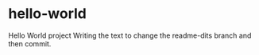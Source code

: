 # hello-world
Hello World project
Writing the text to change the readme-dits branch and then commit.
